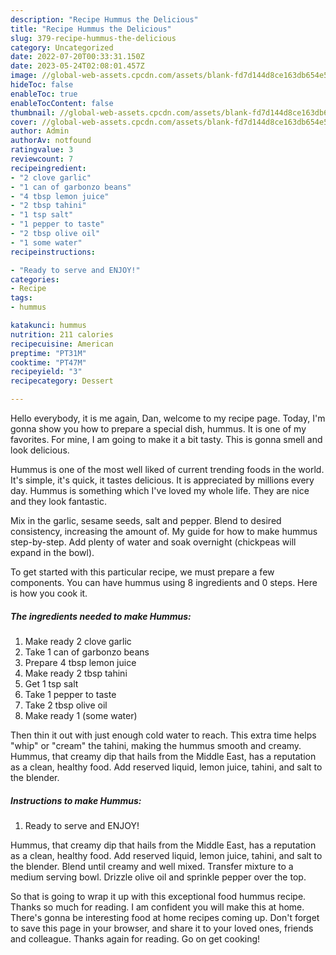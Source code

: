 ```yaml
---
description: "Recipe Hummus the Delicious"
title: "Recipe Hummus the Delicious"
slug: 379-recipe-hummus-the-delicious
category: Uncategorized
date: 2022-07-20T00:33:31.150Z
date: 2023-05-24T02:08:01.457Z
image: //global-web-assets.cpcdn.com/assets/blank-fd7d144d8ce163db654e5a02c40b08a2775adb7897d16e4062681dc7e1b2800f.png
hideToc: false
enableToc: true
enableTocContent: false
thumbnail: //global-web-assets.cpcdn.com/assets/blank-fd7d144d8ce163db654e5a02c40b08a2775adb7897d16e4062681dc7e1b2800f.png
cover: //global-web-assets.cpcdn.com/assets/blank-fd7d144d8ce163db654e5a02c40b08a2775adb7897d16e4062681dc7e1b2800f.png
author: Admin
authorAv: notfound
ratingvalue: 3
reviewcount: 7
recipeingredient:
- "2 clove garlic"
- "1 can of garbonzo beans"
- "4 tbsp lemon juice"
- "2 tbsp tahini"
- "1 tsp salt"
- "1 pepper to taste"
- "2 tbsp olive oil"
- "1 some water"
recipeinstructions:

- "Ready to serve and ENJOY!"
categories:
- Recipe
tags:
- hummus

katakunci: hummus 
nutrition: 211 calories
recipecuisine: American
preptime: "PT31M"
cooktime: "PT47M"
recipeyield: "3"
recipecategory: Dessert

---
```



Hello everybody, it is me again, Dan, welcome to my recipe page. Today, I'm gonna show you how to prepare a special dish, hummus. It is one of my favorites. For mine, I am going to make it a bit tasty. This is gonna smell and look delicious.

Hummus is one of the most well liked of current trending foods in the world. It's simple, it's quick, it tastes delicious. It is appreciated by millions every day. Hummus is something which I've loved my whole life. They are nice and they look fantastic.

Mix in the garlic, sesame seeds, salt and pepper. Blend to desired consistency, increasing the amount of. My guide for how to make hummus step-by-step. Add plenty of water and soak overnight (chickpeas will expand in the bowl).


To get started with this particular recipe, we must prepare a few components. You can have hummus using 8 ingredients and 0 steps. Here is how you cook it.

<!--inarticleads1-->

##### The ingredients needed to make Hummus:

1. Make ready 2 clove garlic
1. Take 1 can of garbonzo beans
1. Prepare 4 tbsp lemon juice
1. Make ready 2 tbsp tahini
1. Get 1 tsp salt
1. Take 1 pepper to taste
1. Take 2 tbsp olive oil
1. Make ready 1 (some water)


Then thin it out with just enough cold water to reach. This extra time helps &#34;whip&#34; or &#34;cream&#34; the tahini, making the hummus smooth and creamy. Hummus, that creamy dip that hails from the Middle East, has a reputation as a clean, healthy food. Add reserved liquid, lemon juice, tahini, and salt to the blender. 

<!--inarticleads2-->

##### Instructions to make Hummus:


1. Ready to serve and ENJOY!

Hummus, that creamy dip that hails from the Middle East, has a reputation as a clean, healthy food. Add reserved liquid, lemon juice, tahini, and salt to the blender. Blend until creamy and well mixed. Transfer mixture to a medium serving bowl. Drizzle olive oil and sprinkle pepper over the top. 

So that is going to wrap it up with this exceptional food hummus recipe. Thanks so much for reading. I am confident you will make this at home. There's gonna be interesting food at home recipes coming up. Don't forget to save this page in your browser, and share it to your loved ones, friends and colleague. Thanks again for reading. Go on get cooking!

